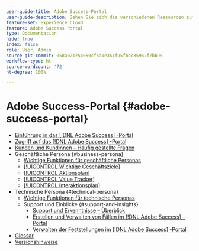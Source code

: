 ```yaml
---
user-guide-title: Adobe Success-Portal
user-guide-description: Sehen Sie sich die verschiedenen Ressourcen zum Adobe Success-Portal an, um weitere Informationen zu erhalten.
feature-set: Experience Cloud
feature: Adobe Success Portal
type: Documentation
hide: true
index: false
role: User, Admin
source-git-commit: 058a02175c050cf5a1e351f95fbbc85962f7bb96
workflow-type: ht
source-wordcount: '72'
ht-degree: 100%

---
```



# Adobe Success-Portal {#adobe-success-portal}

- [Einführung in das [!DNL Adobe Success] -Portal](/help/adobe-success-portal/adobe-success-portal-introduction.md)
- [Zugriff auf das [!DNL Adobe Success] -Portal](/help/adobe-success-portal/access-to-the-adobe-success-portal.md)
- [Kunden und Kundinnen – Häufig gestellte Fragen](/help/adobe-success-portal/adobe-success-portal-customer-faq.md)
- Geschäftliche Persona {#business-persona}
   - [Wichtige Funktionen für geschäftliche Personas](/help/adobe-success-portal/business-persona/key-functionalities-for-business-persona.md)
   - [[!UICONTROL Wichtige Geschäftsziele]](/help/adobe-success-portal/business-persona/key-business-objectives.md)
   - [[!UICONTROL Aktionsplan]](/help/adobe-success-portal/business-persona/action-plan.md)
   - [[!UICONTROL Value Tracker]](/help/adobe-success-portal/business-persona/value-tracker.md)
   - [[!UICONTROL Interaktionsplan]](/help/adobe-success-portal/business-persona/engagement-plan.md)
- Technische Persona {#technical-persona}
   - [Wichtige Funktionen für technische Personas](/help/adobe-success-portal/technical-persona/key-functionalities-for-technical-persona.md)
   - Support und Einblicke {#support-and-insights}
      - [Support und Erkenntnisse – Überblick](/help/adobe-success-portal/technical-persona/support-and-insights/support-and-insights-overview.md)
      - [Erstellen und Verwalten von Fällen im [!DNL Adobe Success] -Portal](/help/adobe-success-portal/technical-persona/support-and-insights/create-and-manage-cases-in-the-adobe-success-portal.md)
      - [Verwalten der Feststellungen im [!DNL Adobe Success] -Portal](/help/adobe-success-portal/technical-persona/support-and-insights/manage-findings-adobe-success-portal.md)
- [Glossar](/help/adobe-success-portal/glossary.md)
- [Versionshinweise](/help/adobe-success-portal/release-notes.md)

